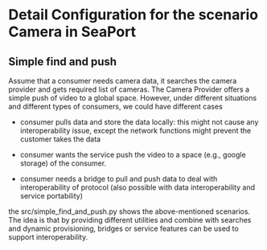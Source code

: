 # Detail Configuration for the scenario Camera in SeaPort

## Simple find and push

Assume that a consumer needs camera data, it searches the camera provider and gets required list of cameras. The Camera Provider offers a simple push of video to a global space. However, under different situations and different types of consumers, we could have different cases

- consumer pulls data and store the data locally: this might not cause any interoperability issue, except the network functions might prevent the customer takes the data

- consumer wants the service push the video to a space (e.g., google storage) of the consumer.

- consumer needs a bridge to pull and push data to deal with interoperability of protocol (also possible with data interoperability and service portability)

the src/simple_find_and_push.py shows the above-mentioned scenarios. The idea is that by providing different utilities and combine with searches and dynamic provisioning, bridges or service features can be used to support interoperability.
